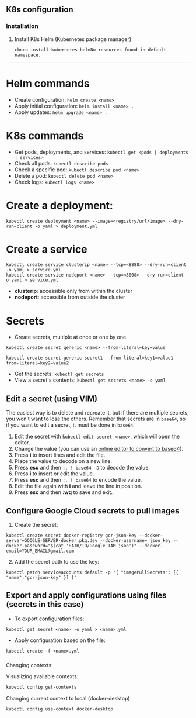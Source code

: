 
## K8s configuration

### Installation
1. Install K8s Helm (Kubernetes package manager)
   ```shell
   choco install kubernetes-helmNo resources found in default namespace.
   ```

---

# Helm commands

* Create configuration: `helm create <name>`
* Apply initial configuration: `helm install <name> .`
* Apply updates: `helm upgrade <name> .`

# K8s commands

* Get pods, deployments, and services: `kubectl get <pods | deployments | services>`
* Check all pods: `kubectl describe pods`
* Check a specific pod: `kubectl describe pod <name>`
* Delete a pod: `kubectl delete pod <name>`
* Check logs: `kubectl logs <name>`

# Create a deployment:
```
kubectl create deployment <name> --image=<registry/url/image> --dry-run=client -o yaml > deployment.yml
```

# Create a service
```
kubectl create service clusterip <name> --tcp=<8888> --dry-run=client -o yaml > service.yml 
kubectl create service nodeport <name> --tcp=<3000> --dry-run=client -o yaml > service.yml
```
* **clusterip**: accessible only from within the cluster
* **nodeport**: accessible from outside the cluster

# Secrets

* Create secrets, multiple at once or one by one.
```
kubectl create secret generic <name> --from-literal=key=value

kubectl create secret generic secret1 --from-literal=key1=value1 --from-literal=key2=value2
```
* Get the secrets: `kubectl get secrets`
* View a secret's contents: `kubectl get secrets <name> -o yaml`

## Edit a secret (using VIM)
The easiest way is to delete and recreate it, but if there are multiple secrets, you won’t want to lose the others. Remember that secrets are in `base64`, so if you want to edit a secret, it must be done in `base64`.

1. Edit the secret with `kubectl edit secret <name>`, which will open the editor.
2. Change the value (you can use an [online editor to convert to base64](https://www.rapidtables.com/web/tools/base64-decode.html)).
3. Press **i** to insert lines and edit the file.
4. Place the value to decode on a new line.
5. Press **esc** and then `:. ! base64 -D` to decode the value.
6. Press **i** to insert or edit the value.
7. Press **esc** and then `:. ! base64` to encode the value.
8. Edit the file again with **i** and leave the line in position.
9. Press **esc** and then **:wq** to save and exit.

## Configure Google Cloud secrets to pull images

1. Create the secret:
```
kubectl create secret docker-registry gcr-json-key --docker-server=GOOGLE-SERVER-docker.pkg.dev --docker-username=_json_key --docker-password="$(cat 'PATH/TO/Google IAM json')" --docker-email=YOUR_EMAIL@gmail.com
```

2. Add the secret path to use the key:
```
kubectl patch serviceaccounts default -p '{ "imagePullSecrets": [{ "name":"gcr-json-key" }] }'
```

## Export and apply configurations using files (secrets in this case)
* To export configuration files:

```
kubectl get secret <name> -o yaml > <name>.yml
```

* Apply configuration based on the file:
```
kubectl create -f <name>.yml
```


###
Changing contexts:

Visualizing available contexts:
```bash
kubectl config get-contexts
```

Changing current context to local (docker-desktop)
```bash
kubectl config use-context docker-desktop
```